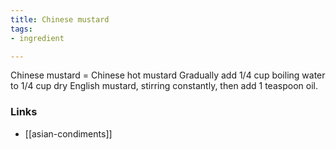```yaml
---
title: Chinese mustard
tags:
- ingredient

---
```

Chinese mustard = Chinese hot mustard Gradually add 1/4 cup boiling water to 1/4 cup dry English mustard, stirring constantly, then add 1 teaspoon oil.

### Links

* [[asian-condiments]]
